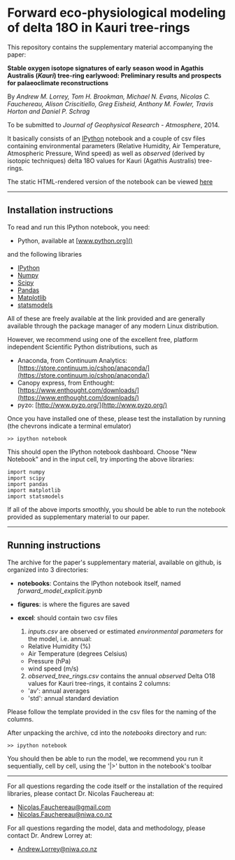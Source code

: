 # Forward eco-physiological modeling of delta 18O in Kauri tree-rings

This repository contains the supplementary material accompanying the paper:

**Stable oxygen isotope signatures of early season wood in Agathis Australis (*Kauri*) tree-ring earlywood: Preliminary results and prospects for palaeoclimate reconstructions**

By *Andrew M. Lorrey, Tom H. Brookman, Michael N. Evans, Nicolas C. Fauchereau, Alison Criscitiello, Greg Eisheid, Anthony M. Fowler, Travis Horton and Daniel P. Schrag*

To be submitted to *Journal of Geophysical Research - Atmosphere*, 2014.

It basically consists of an [IPython](www.ipython.org) notebook and a couple of csv files containing environmental parameters (Relative Humidity, Air Temperature, Atmospheric Pressure, Wind speed) as well as *observed* (derived by isotopic techniques) delta 18O values for Kauri (Agathis Australis) tree-rings.

The static HTML-rendered version of the notebook can be viewed [here](http://htmlpreview.github.io/?https://github.com/nicolasfauchereau/model_isotope/blob/master/notebooks/forward_model_explicit.html)

---

## Installation instructions

To read and run this IPython notebook, you need:

+ Python, available at [www.python.org]()

and the following libraries

+ [IPython](http://ipython.org/)
+ [Numpy](http://www.numpy.org/)
+ [Scipy](http://www.scipy.org/)
+ [Pandas](http://pandas.pydata.org/)
+ [Matplotlib](http://matplotlib.org/)
+ [statsmodels](http://statsmodels.sourceforge.net/)

All of these are freely available at the link provided and are generally available through the package manager of any modern Linux distribution.

However, we recommend using one of the excellent free, platform independent Scientific Python distributions, such as

+ Anaconda, from Continuum Analytics: [https://store.continuum.io/cshop/anaconda/](https://store.continuum.io/cshop/anaconda/)
+ Canopy express, from Enthought: [https://www.enthought.com/downloads/](https://www.enthought.com/downloads/)
+ pyzo: [http://www.pyzo.org/](http://www.pyzo.org/)

Once you have installed one of these, please test the installation by running (the chevrons indicate a terminal emulator)

    >> ipython notebook

This should open the IPython notebook dashboard. Choose "New Notebook" and in the input cell, try importing the above libraries:

    import numpy
    import scipy
    import pandas
    import matplotlib
    import statsmodels

If all of the above imports smoothly, you should be able to run the notebook provided as supplementary material to our paper.

---

## Running instructions

The archive for the paper's supplementary material, available on github, is organized into 3 directories:

+ **notebooks**: Contains the IPython notebook itself, named *forward_model_explicit.ipynb*
+ **figures**: is where the figures are saved
+ **excel**: should contain two csv files
    1. *inputs.csv* are observed or estimated *environmental parameters* for the model, i.e. annual:
     - Relative Humidity (%)
     - Air Temperature (degrees Celsius)
     - Pressure (hPa)
     - wind speed (m/s)

    2. *observed_tree_rings.csv* contains the annual *observed* Delta O18 values for Kauri tree-rings, it contains 2 columns:
     - 'av': annual averages
     - 'std': annual standard deviation

Please follow the template provided in the csv files for the naming of the columns.

After unpacking the archive, cd into the *notebooks* directory and run:

    >> ipython notebook

You should then be able to run the model, we recommend you run it sequentially, cell by cell, using the '|>' button in the notebook's toolbar

---

For all questions regarding the code itself or the installation of the required libraries, please contact Dr. Nicolas Fauchereau at:

+ [Nicolas.Fauchereau@gmail.com](mailto:Nicolas.Fauchereau@gmail.com)
+ [Nicolas.Fauchereau@niwa.co.nz](mailto:Nicolas.Fauchereau@niwa.co.nz)

For all questions regarding the model, data and methodology, please contact Dr. Andrew Lorrey at:

+ [Andrew.Lorrey@niwa.co.nz](mailto:Andrew.Lorrey@niwa.co.nz)
